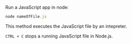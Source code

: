 
Run a JavaScript app in node:

```javascript
node nameOfFile.js
```

This method executes the JavaScript file by an intepreter.

```CTRL + C``` stops a running JavaScript file in Node.js.